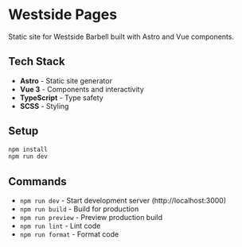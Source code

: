 # Westside Pages

Static site for Westside Barbell built with Astro and Vue components.

## Tech Stack

- **Astro** - Static site generator
- **Vue 3** - Components and interactivity
- **TypeScript** - Type safety
- **SCSS** - Styling

## Setup

```bash
npm install
npm run dev
```

## Commands

- `npm run dev` - Start development server (http://localhost:3000)
- `npm run build` - Build for production
- `npm run preview` - Preview production build
- `npm run lint` - Lint code
- `npm run format` - Format code
